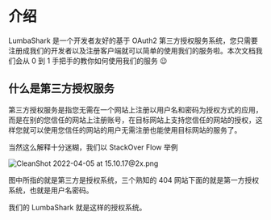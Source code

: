 # 介绍

LumbaShark 是一个开发者友好的基于 OAuth2 第三方授权服务系统，您只需要注册成我们的开发者以及注册客户端就可以简单的使用我们的服务啦。本次文档我们会从 0 到 1 手把手的教你如何使用我们的服务 😉

## 什么是第三方授权服务

第三方授权服务是指您无需在一个网站上注册以用户名和密码为授权方式的应用，而是在别的您信任的网站上注册账号，在目标网站上支持您信任的网站的授权，这样您就可以使用您信任的网站的用户无需注册也能使用目标网站的服务了。

当然这么解释十分迷糊，我们以 StackOver Flow 举例

![CleanShot 2022-04-05 at 15.10.17@2x.png](https://s2.loli.net/2022/04/05/Nf4i8SGyQEIMAOm.png)

图中所指的就是第三方是授权系统，三个熟知的 404 网站下面的就是第一方授权系统，也就是用户名密码。

我们的 LumbaShark 就是这样的授权系统。